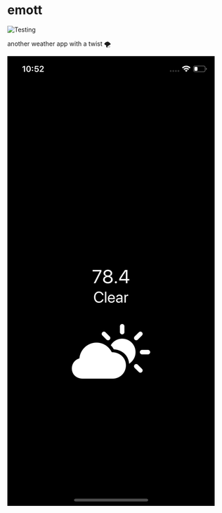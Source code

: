 # emott

![Testing](https://github.com/ehis/emott/workflows/Testing/badge.svg)

another weather app with a twist 🌪

![dark mode screenshot](dark-mode-screenshot.png)
